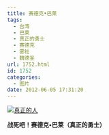 ```yaml
---
title: 赛德克•巴莱
tags:
  - 台湾
  - 巴莱
  - 真正的勇士
  - 赛德克
  - 雾社
  - 魏德圣
url: 1752.html
id: 1752
categories:
  - 图片
date: 2012-06-05 17:31:20
---
```


[![](http://photo.guolaijie.com/rooufer/uploads/2012/06/真正的人.jpg "真正的人")](http://photo.guolaijie.com/rooufer/uploads/2012/06/真正的人.jpg)

**战死吧！赛德克•巴莱（真正的勇士）**